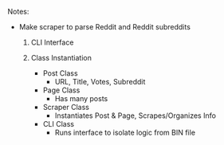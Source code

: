 Notes:

- Make scraper to parse Reddit and Reddit subreddits

	1. CLI Interface

	2. Class Instantiation
		-	Post Class
			- URL, Title, Votes, Subreddit
		-	Page Class
			- Has many posts
		-	Scraper Class
			- Instantiates Post & Page, Scrapes/Organizes Info
		- 	CLI Class
			- Runs interface to isolate logic from BIN file

